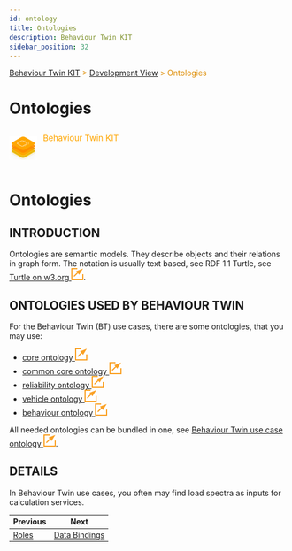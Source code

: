 ```yaml
---
id: ontology
title: Ontologies
description: Behaviour Twin KIT
sidebar_position: 32
---
```


<!-- DEACTIVATED FOR DOCUSAURUS FROM HERE -->

<span style="font-size:14px;color:rgb(222,140,0);">[Behaviour Twin KIT](../overview.md) > [Development View](overview.md) > Ontologies</span>

# Ontologies

<!-- DEACTIVATED FOR DOCUSAURUS TO HERE -->

<!-- VARIANT FOR DOCUSAURUS FROM HERE

<div style={{display:'block'}}>
  <div style={{display:'inline-block', verticalAlign:'top'}}>

![Behaviour Twin KIT banner](../../../../static/img/kit-icons/behaviour-twin-kit-icon-mini.png)

  </div>
  <div style={{display:'inline-block', fontSize:17, color:'rgb(255,166,1)', marginLeft:7, verticalAlign:'top', paddingTop:6}}>
Behaviour Twin KIT
  </div>
</div>

VARIANT FOR DOCUSAURUS TO HERE -->

<!-- DEACTIVATED FOR DOCUSAURUS FROM HERE -->

<div style="display:block;">
  <div style="display:inline-block;vertical-align:top;">

![Behaviour Twin KIT banner](../../../../static/img/kit-icons/behaviour-twin-kit-icon-mini.png)

  </div>
  <div style="display:inline-block;font-size:15px;color:rgb(255,166,1);margin-left:7px;vertical-align:top;padding-top:8px;">
Behaviour Twin KIT
  </div>
</div>

<!-- DEACTIVATED FOR DOCUSAURUS TO HERE -->

<!-- END OF HEADER -->

# Ontologies

## INTRODUCTION

Ontologies are semantic models. They describe objects and their relations in graph form. The notation is usually text based,
see RDF 1.1 Turtle, see [Turtle on w3.org ![external link](../assets/external-link.svg)](https://www.w3.org/TR/turtle/).

## ONTOLOGIES USED BY BEHAVIOUR TWIN

For the Behaviour Twin (BT) use cases, there are some ontologies, that you may use:

<!-- {TODO} Remove next/ from links. -->

- [core ontology ![external link](../assets/external-link.svg)](https://w3id.org/catenax/next/ontology/core)
- [common core ontology ![external link](../assets/external-link.svg)](https://w3id.org/catenax/next/ontology/common)
- [reliability ontology ![external link](../assets/external-link.svg)](https://w3id.org/catenax/next/ontology/reliability)
- [vehicle ontology ![external link](../assets/external-link.svg)](https://w3id.org/catenax/next/ontology/vehicle)
- [behaviour ontology ![external link](../assets/external-link.svg)](https://w3id.org/catenax/next/ontology/behaviour)

<!-- {TODO} Remove bundled ontologie as it is no longer suppoerted. -->

All needed ontologies can be bundled in one, see [Behaviour Twin use case ontology ![external link](../assets/external-link.svg)](https://w3id.org/catenax/usecase/behaviour_twin).

<!-- {TODO} Add links to KA-standard and KA-KIT -->

## DETAILS

In Behaviour Twin use cases, you often may find load spectra as inputs for calculation services.

<!-- {TODO} Add short definition of load specta. -->

<!-- {TODO} Add ontology example for load spectrum. -->

<!-- START OF FOOTER -->

<!-- DEACTIVATED FOR DOCUSAURUS FROM HERE -->

| Previous | Next |
| -------- | ---- |
| [Roles](roles.md) | [Data Bindings](data-bindings.md) |

<!-- DEACTIVATED FOR DOCUSAURUS TO HERE -->
